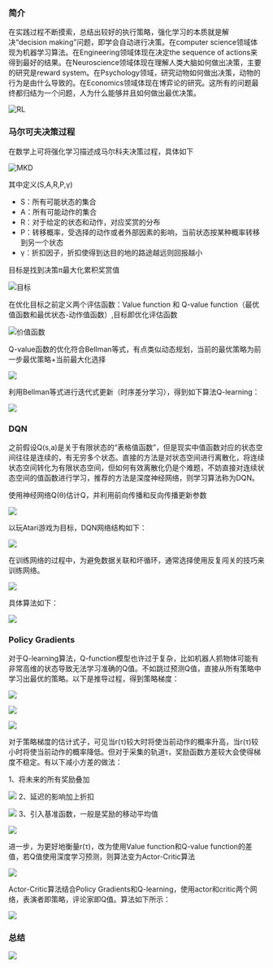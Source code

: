 ### 简介
在实践过程不断摸索，总结出较好的执行策略，强化学习的本质就是解决“decision making”问题，即学会自动进行决策。在computer science领域体现为机器学习算法。在Engineering领域体现在决定the sequence of actions来得到最好的结果。在Neuroscience领域体现在理解人类大脑如何做出决策，主要的研究是reward system。在Psychology领域，研究动物如何做出决策，动物的行为是由什么导致的。在Economics领域体现在博弈论的研究。这所有的问题最终都归结为一个问题，人为什么能够并且如何做出最优决策。

![RL](image/RL.png)


### 马尔可夫决策过程
在数学上可将强化学习描述成马尔科夫决策过程，具体如下

![MKD](image/MKD.png)

其中定义(S,A,R,P,γ)
- S：所有可能状态的集合
- A：所有可能动作的集合
- R：对于给定的状态和动作，对应奖赏的分布
- P：转移概率，受选择的动作或者外部因素的影响，当前状态按某种概率转移到另一个状态
- γ：折扣因子，折扣使得到达目的地的路途越远则回报越小

目标是找到决策π最大化累积奖赏值

![目标](image/MKD目标.png)

在优化目标之前定义两个评估函数：Value function 和 Q-value function（最优值函数和最优状态-动作值函数）,目标即优化评估函数

![价值函数](image/MKD价值.png)

Q-value函数的优化符合Bellman等式，有点类似动态规划，当前的最优策略为前一步最优策略+当前最大化选择

![](image/Bellman.png)

利用Bellman等式进行迭代式更新（时序差分学习），得到如下算法Q-learning：

![](image/Q-learning.png)


### DQN
之前假设Q(s,a)是关于有限状态的“表格值函数”，但是现实中值函数对应的状态空间往往是连续的，有无穷多个状态。直接的方法是对状态空间进行离散化，将连续状态空间转化为有限状态空间，但如何有效离散化仍是个难题，不妨直接对连续状态空间的值函数进行学习，推荐的方法是深度神经网络，则学习算法称为DQN。

使用神经网络Q(θ)估计Q，并利用前向传播和反向传播更新参数

![](image/DQN.png)

以玩Atari游戏为目标，DQN网络结构如下：

![](image/QN结构.png)

在训练网络的过程中，为避免数据关联和坏循环，通常选择使用反复闯关的技巧来训练网络。

![](image/Replay.png)

具体算法如下：

![](image/DQN具体算法.png)

### Policy Gradients
对于Q-learning算法，Q-function模型也许过于复杂，比如机器人抓物体可能有非常高维的状态导致无法学习准确的Q值。不如跳过预测Q值，直接从所有策略中学习出最优的策略。以下是推导过程，得到策略梯度：

![](image/策略梯度.png)

![](image/策略梯度推导1.png)

![](image/策略梯度推导2.png)

对于策略梯度的估计式子，可见当r(τ)较大时将使当前动作的概率升高，当r(τ)较小时将使当前动作的概率降低。但对于采集的轨道τ，奖励函数方差较大会使得梯度不稳定。有以下减小方差的做法：

1、将未来的所有奖励叠加

![](image/RL点子1.png)
2、延迟的影响加上折扣

![](image/RL点子2.png)
3、引入基准函数，一般是奖励的移动平均值

![](image/RL点子3.png)

进一步，为更好地衡量r(τ)，改为使用Value function和Q-value function的差值，若Q值使用深度学习预测，则算法变为Actor-Critic算法

![](image/RL点子4.png)

Actor-Critic算法结合Policy Gradients和Q-learning，使用actor和critic两个网络，表演者即策略，评论家即Q值。算法如下所示：

![](image/AC.png)
### 总结

![](image/RL总结.png)